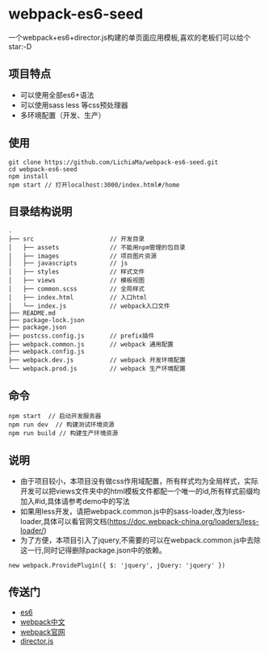 # webpack-es6-seed
一个webpack+es6+director.js构建的单页面应用模板,喜欢的老板们可以给个star:-D  
## 项目特点
+ 可以使用全部es6+语法
+ 可以使用sass less 等css预处理器
+ 多环境配置（开发、生产）
## 使用
```
git clone https://github.com/LichiaMa/webpack-es6-seed.git
cd webpack-es6-seed
npm install
npm start // 打开localhost:3000/index.html#/home
```
## 目录结构说明
```
.
├── src                     // 开发目录
│   ├── assets              // 不能用npm管理的包目录
│   ├── images              // 项目图片资源
│   ├── javascripts         // js
│   ├── styles              // 样式文件
│   ├── views               // 模板视图
│   ├── common.scss         // 全局样式
│   ├── index.html          // 入口html
│   └── index.js            // webpack入口文件
├── README.md
├── package-lock.json
├── package.json
├── postcss.config.js       // prefix插件
├── webpack.common.js       // webpack 通用配置
├── webpack.config.js       
├── webpack.dev.js          // webpack 开发环境配置
└── webpack.prod.js         // webpack 生产环境配置
```
## 命令
```
npm start  // 启动开发服务器
npm run dev  // 构建测试环境资源
npm run build // 构建生产环境资源
```

## 说明
+ 由于项目较小，本项目没有做css作用域配置，所有样式均为全局样式，实际开发可以把views文件夹中的html模板文件都配一个唯一的id,所有样式前缀均加入#id,具体请参考demo中的写法
+ 如果用less开发，请把webpack.common.js中的sass-loader,改为less-loader,具体可以看官网文档(https://doc.webpack-china.org/loaders/less-loader/)
+ 为了方便，本项目引入了jquery,不需要的可以在webpack.common.js中去除这一行,同时记得删除package.json中的依赖。
```
new webpack.ProvidePlugin({ $: 'jquery', jQuery: 'jquery' })
```
## 传送门
+ [es6](http://es6.ruanyifeng.com)
+ [webpack中文](https://webpack-china.org)
+ [webpack官网](https://webpack.js.org)
+ [director.js](https://github.com/flatiron/director)
